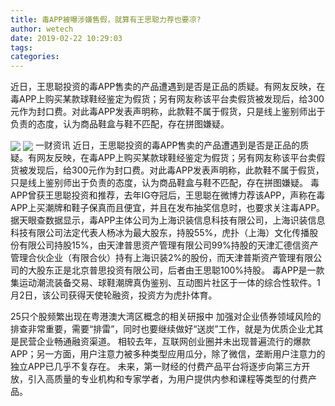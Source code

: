 ```yaml
---
title: 毒APP被曝涉嫌售假，就算有王思聪力荐也要凉?
author: wetech
date: 2019-02-22 10:29:03
tags: 
categories: 
---
```

近日，王思聪投资的毒APP售卖的产品遭遇到是否是正品的质疑。有网友反映，在毒APP上购买某款球鞋经鉴定为假货；另有网友称该平台卖假货被发现后，给300元作为封口费。对此毒APP发表声明称，此款鞋不属于假货，只是线上鉴别师出于负责的态度，认为商品鞋盒与鞋不匹配，存在拼图嫌疑。
<!-- more -->
<img align="center" border="0" src="https://imgcdn.yicai.com/uppics/images/2019/02/9aa9b69c5885667edca0749d6324fc34.jpg" />
<img align="center" border="0" src="https://imgcdn.yicai.com/uppics/images/2019/02/5511b5ff412c681edbd7ac37efde01b9.jpg" />
一财资讯
近日，王思聪投资的毒APP售卖的产品遭遇到是否是正品的质疑。有网友反映，在毒APP上购买某款球鞋经鉴定为假货；另有网友称该平台卖假货被发现后，给300元作为封口费。对此毒APP发表声明称，此款鞋不属于假货，只是线上鉴别师出于负责的态度，认为商品鞋盒与鞋不匹配，存在拼图嫌疑。
毒APP曾获王思聪投资和推荐，去年IG夺冠后，王思聪在微博力荐该APP，声称在毒APP上买潮牌和鞋子保真而且便宜，并且在发布抽奖信息时，也要求关注毒APP。
据天眼查数据显示，毒APP主体公司为上海识装信息科技有限公司，上海识装信息科技有限公司法定代表人杨冰为最大股东，持股55%，虎扑（上海）文化传播股份有限公司持股15%，由天津普思资产管理有限公司99%持股的天津汇德信资产管理合伙企业（有限合伙）持有上海识装2%的股份，而天津普斯资产管理有限公司的大股东正是北京普思投资有限公司，后者由王思聪100%持股。
毒APP是一款集运动潮流装备交易、球鞋潮牌真伪鉴别、互动图片社区于一体的综合性软件。1月2日，该公司获得天使轮融资，投资方为虎扑体育。
 
 
25只个股频繁出现在粤港澳大湾区概念的相关研报中
加强对企业债券领域风险的排查非常重要，需要“排雷”，同时也要继续做好“送炭”工作，就是为优质企业尤其是民营企业畅通融资渠道。
相较去年，互联网创业圈并未出现普遍流行的爆款APP；另一方面，用户注意力被多种类型应用瓜分，除了微信，垄断用户注意力的独立APP已几乎不复存在。
未来，第一财经的付费产品平台将逐步向第三方开放，引入高质量的专业机构和专家学者，为用户提供内参和课程等类型的付费产品。
